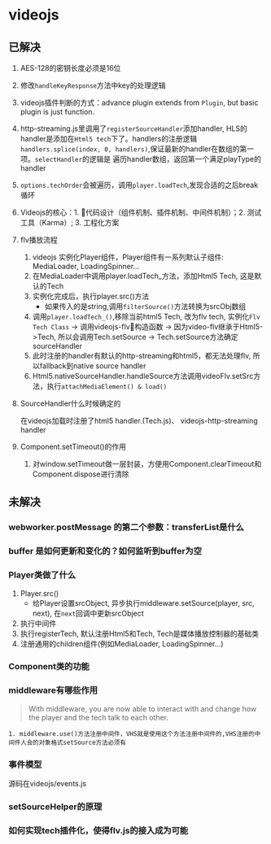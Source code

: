# videojs

## 已解决

1. AES-128的密钥长度必须是16位
2. 修改`handleKeyResponse`方法中key的处理逻辑
3. videojs插件判断的方式：advance plugin extends from `Plugin`, but basic plugin is just function.
4. http-streaming.js里调用了`registerSourceHandler`添加handler, HLS的handler是添加在`Html5 tech`下了。handlers的注册逻辑`handlers.splice(index, 0, handlers)`,保证最新的handler在数组的第一项。`selectHandler`的逻辑是 遍历handler数组，返回第一个满足playType的handler
5. `options.techOrder`会被遍历，调用`player.loadTech`,发现合适的之后break循环
6. Videojs的核心：1. 代码设计（组件机制、插件机制、中间件机制）；2. 测试工具（Karma）; 3. 工程化方案
7. flv播放流程

   1. videojs 实例化Player组件，Player组件有一系列默认子组件: MediaLoader, LoadingSpinner...
   2. 在MediaLoader中调用player.loadTech_方法，添加Html5 Tech, 这是默认的Tech
   3. 实例化完成后，执行player.src()方法
      - 如果传入的是string,调用`filterSource()`方法转换为srcObj数组
   4. 调用`player.loadTech_()`,移除当前html5 Tech, 改为flv tech, 实例化`Flv Tech Class` -> 调用videojs-flv构造函数 -> 因为video-flv继承于Html5->Tech, 所以会调用Tech.setSource -> Tech.setSource方法确定sourceHandler
   5. 此时注册的handler有默认的http-streaming和html5，都无法处理flv, 所以fallback到native source handler
   6. Html5.nativeSourceHandler.handleSource方法调用videoFlv.setSrc方法，执行`attachMediaElement() & load()`

8. SourceHandler什么时候确定的

   在videojs加载时注册了html5 handler.(Tech.js)、 videojs-http-streaming handler
9. Component.setTimeout()的作用
   1. 对window.setTimeout做一层封装，方便用Component.clearTimeout和Component.dispose进行清除

## 未解决

### webworker.postMessage 的第二个参数：transferList是什么

### buffer 是如何更新和变化的？如何监听到buffer为空

### Player类做了什么

   1. Player.src()
      - 给Player设置srcObject, 异步执行middleware.setSource(player, src, next), 在`next`回调中更新srcObject
   2. 执行中间件
   3. 执行registerTech, 默认注册Html5和Tech, Tech是媒体播放控制器的基础类
   4. 注册通用的children组件(例如MediaLoader, LoadingSpinner...)

### Component类的功能

### middleware有哪些作用

 > With middleware, you are now able to interact with and change how the player and the tech talk to each other.

    1. middleware.use()方法注册中间件，VHS就是使用这个方法注册中间件的,VHS注册的中间件人会的对象格式setSource方法必须有

### 事件模型

   源码在videojs/events.js

### setSourceHelper的原理

### 如何实现tech插件化，使得flv.js的接入成为可能
